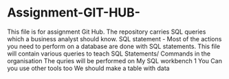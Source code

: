 # Assignment-GIT-HUB-
This file is for assignment Git Hub. The repository carries SQL queries which a business analyst should know. 
SQL statement - Most of the actions you need to perform on a database are done with SQL statements.
This file will contain various queries to teach SQL Statements/ Commands in the organisation 
The quries will be performed on My SQL workbench 
 1 You Can you use other tools too 
We should make a table with data 

